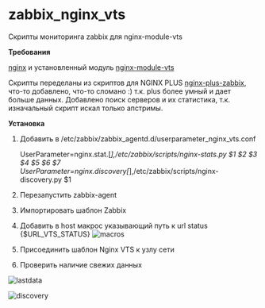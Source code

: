 # zabbix_nginx_vts
Скрипты мониторинга zabbix для nginx-module-vts

**Требования**

[nginx](https://nginx.org/ru/) и установленный модуль [nginx-module-vts](https://github.com/vozlt/nginx-module-vts)



Скрипты переделаны из скриптов для NGINX PLUS [nginx-plus-zabbix](https://github.com/strannick-ru/nginx-plus-zabbix), что-то добавлено, что-то сломано :) т.к. plus более умный и дает больше данных.
Добавлено поиск серверов и их статистика, т.к. изначальный скрипт искал только апстримы. 

**Установка**

 1. Добавить в /etc/zabbix/zabbix_agentd.d/userparameter_nginx_vts.conf

    UserParameter=nginx.stat.[*],/etc/zabbix/scripts/nginx-stats.py $1 $2 $3 $4 $5 $6 $7
    UserParameter=nginx.discovery[*],/etc/zabbix/scripts/nginx-discovery.py $1

 2. Перезапустить zabbix-agent
 3. Импортировать шаблон Zabbix
 4. Добавить в host макрос указывающий путь к url status {$URL_VTS_STATUS}
![macros](https://github.com/Vovanys/zabbix_nginx_vts/blob/master/img/macros.jpg?raw=true)
 5. Присоединить шаблон Nginx VTS к узлу сети
 6. Проверить наличие свежих данных

![lastdata](https://github.com/Vovanys/zabbix_nginx_vts/blob/master/img/lastdata.jpg?raw=true)

![discovery](https://github.com/Vovanys/zabbix_nginx_vts/blob/master/img/discovery.jpg?raw=true)